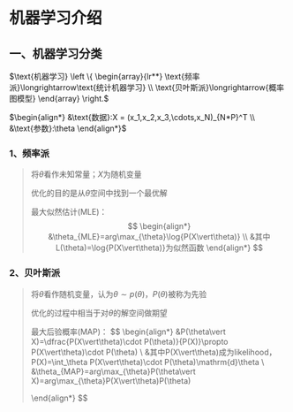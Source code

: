 # 机器学习介绍

## 一、机器学习分类

$\text{机器学习} \left \{ \begin{array}{lr**}    \text{频率派}\longrightarrow\text{统计机器学习} \\ \text{贝叶斯派}\longrightarrow{概率图模型}       \end{array}          \right.$

$\begin{align*}
&\text{数据}:X = (x_1,x_2,x_3,\cdots,x_N)_{N*P}^T \\
&\text{参数}:\theta
\end{align*}$

### 1、频率派

> 将$\theta$看作未知常量；$X$为随机变量
>
> 优化的目的是从$\theta$空间中找到一个最优解
>
> 最大似然估计(MLE)：
> $$
> \begin{align*}
> &\theta_{MLE}=arg\max_{\theta}\log{P(X\vert\theta)} \\
> &其中L(\theta)=\log{P(X\vert\theta)}为似然函数
> \end{align*}
> $$

### 2、贝叶斯派

>将$\theta$看作随机变量，认为$\theta\sim p(\theta)$，$P(\theta)$被称为先验
>
>优化的过程中相当于对$\theta$的解空间做期望
>
>最大后验概率(MAP)：
>$$
>\begin{align*}
>&P(\theta\vert X)=\dfrac{P(X\vert\theta)\cdot P(\theta)}{P(X)}\propto P(X\vert\theta)\cdot P(\theta) \\
>&其中P(X\vert\theta)成为likelihood，P(X)=\int_\theta P(X\vert\theta)\cdot P(\theta)\mathrm{d}\theta \\
>&\theta_{MAP}=arg\max_{\theta}P(\theta\vert X)=arg\max_{\theta}P(X\vert\theta)P(\theta)
>
>\end{align*}
>$$
>